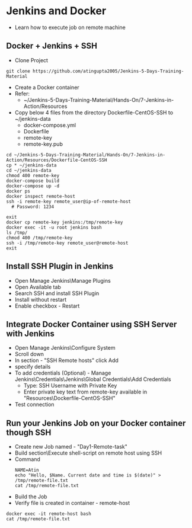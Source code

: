 # Jenkins and Docker
 - Learn how to execute job on remote machine

## Docker + Jenkins + SSH
 - Clone Project
```
git clone https://github.com/atingupta2005/Jenkins-5-Days-Training-Material
```
 - Create a Docker container
  - Refer:
    - ~/Jenkins-5-Days-Training-Material/Hands-On/7-Jenkins-in-Action/Resources
  - Copy below 4 files from the directory Dockerfile-CentOS-SSH to ~/jenkins-data
    - docker-compose.yml
    - Dockerfile
    - remote-key
    - remote-key.pub

```
cd ~/Jenkins-5-Days-Training-Material/Hands-On/7-Jenkins-in-Action/Resources/Dockerfile-CentOS-SSH
cp * ~/jenkins-data
cd ~/jenkins-data
chmod 400 remote-key
docker-compose build
docker-compose up -d
docker ps
docker inspect remote-host
ssh -i remote-key remote_user@ip-of-remote-host
  # Password: 1234

exit
docker cp remote-key jenkins:/tmp/remote-key
docker exec -it -u root jenkins bash
ls /tmp/
chmod 400 /tmp/remote-key
ssh -i /tmp/remote-key remote_user@remote-host
exit
```

## Install SSH Plugin in Jenkins
 - Open Manage Jenkins\Manage Plugins
 - Open Available tab
 - Search SSH and install SSH Plugin
 - Install without restart
 - Enable checkbox - Restart

## Integrate Docker Container using SSH Server with Jenkins
 - Open Manage Jenkins\Configure System
 - Scroll down
 - In section - "SSH Remote hosts" click Add
 - specify details
  - To add credentials (Optional) - Manage Jenkins\Credentials\Jenkins\Global Credentials\Add Credentials
    - Type: SSH Username with Private Key
    - Enter private key text from remote-key available in "Resources\Dockerfile-CentOS-SSH"
  - Test connection


## Run your Jenkins Job on your Docker container though SSH
- Create new Job named - "Day1-Remote-task"
- Build section\Execute shell-script on remote host using SSH
- Command
  ```
  NAME=Atin
  echo "Hello, $Name. Current date and time is $(date)" > /tmp/remote-file.txt
  cat /tmp/remote-file.txt
  ```
- Build the Job
- Verify file is created in container - remote-host
```
docker exec -it remote-host bash
cat /tmp/remote-file.txt
```
